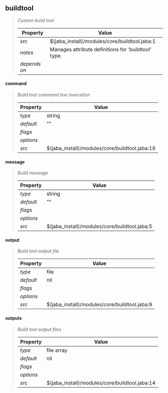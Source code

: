 ## buildtool
> 
> _Custom build tool_
> 
> | Property | Value  |
> |-|-|
> | _src_ | $(jaba_install)/modules/core/buildtool.jaba:1 |
> | _notes_ | Manages attribute definitions for 'buildtool' type.  |
> | _depends on_ |  |
> 

<a id="command"></a>
#### command
> _Build tool command line invocation_
> 
> | Property | Value  |
> |-|-|
> | _type_ | string |
> | _default_ | "" |
> | _flags_ |  |
> | _options_ |  |
> | _src_ | $(jaba_install)/modules/core/buildtool.jaba:19 |
>
<a id="message"></a>
#### message
> _Build message_
> 
> | Property | Value  |
> |-|-|
> | _type_ | string |
> | _default_ | "" |
> | _flags_ |  |
> | _options_ |  |
> | _src_ | $(jaba_install)/modules/core/buildtool.jaba:5 |
>
<a id="output"></a>
#### output
> _Build tool output file_
> 
> | Property | Value  |
> |-|-|
> | _type_ | file |
> | _default_ | nil |
> | _flags_ |  |
> | _options_ |  |
> | _src_ | $(jaba_install)/modules/core/buildtool.jaba:9 |
>
<a id="outputs"></a>
#### outputs
> _Build tool output files_
> 
> | Property | Value  |
> |-|-|
> | _type_ | file array |
> | _default_ | nil |
> | _flags_ |  |
> | _options_ |  |
> | _src_ | $(jaba_install)/modules/core/buildtool.jaba:14 |
>
